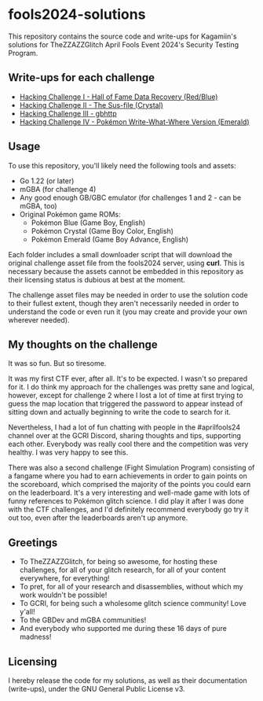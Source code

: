 # fools2024-solutions

This repository contains the source code and write-ups for Kagamiin's solutions for TheZZAZZGlitch April Fools Event 2024's Security Testing Program.

## Write-ups for each challenge

- [Hacking Challenge I - Hall of Fame Data Recovery (Red/Blue)](/challenge-1/README.md)
- [Hacking Challenge II - The Sus-file (Crystal)](/challenge-2/README.md)
- [Hacking Challenge III - gbhttp](/challenge-3/README.md)
- [Hacking Challenge IV - Pokémon Write-What-Where Version (Emerald)](/challenge-4/README.md)

## Usage

To use this repository, you'll likely need the following tools and assets:

- Go 1.22 (or later)
- mGBA (for challenge 4)
- Any good enough GB/GBC emulator (for challenges 1 and 2 - can be mGBA, too)
- Original Pokémon game ROMs:
  - Pokémon Blue (Game Boy, English)
  - Pokémon Crystal (Game Boy Color, English)
  - Pokémon Emerald (Game Boy Advance, English)

Each folder includes a small downloader script that will download the original challenge asset file from the fools2024 server, using **curl**. This is necessary because the assets cannot be embedded in this repository as their licensing status is dubious at best at the moment.

The challenge asset files may be needed in order to use the solution code to their fullest extent, though they aren't necessarily needed in order to understand the code or even run it (you may create and provide your own wherever needed).

## My thoughts on the challenge

It was so fun. But so tiresome.

It was my first CTF ever, after all. It's to be expected. I wasn't so prepared for it. I do think my approach for the challenges was pretty sane and logical, however, except for challenge 2 where I lost a lot of time at first trying to guess the map location that triggered the password to appear instead of sitting down and actually beginning to write the code to search for it.

Nevertheless, I had a lot of fun chatting with people in the #aprilfools24 channel over at the GCRI Discord, sharing thoughts and tips, supporting each other. Everybody was really cool there and the competition was very healthy. I was very happy to see this.

There was also a second challenge (Fight Simulation Program) consisting of a fangame where you had to earn achievements in order to gain points on the scoreboard, which comprised the majority of the points you could earn on the leaderboard. It's a very interesting and well-made game with lots of funny references to Pokémon glitch science. I did play it after I was done with the CTF challenges, and I'd definitely recommend everybody go try it out too, even after the leaderboards aren't up anymore.

## Greetings

- To TheZZAZZGlitch, for being so awesome, for hosting these challenges, for all of your glitch research, for all of your content everywhere, for everything!
- To pret, for all of your research and disassemblies, without which my work wouldn't be possible!
- To GCRI, for being such a wholesome glitch science community! Love y'all!
- To the GBDev and mGBA communities!
- And everybody who supported me during these 16 days of pure madness!

## Licensing

I hereby release the code for my solutions, as well as their documentation (write-ups), under the GNU General Public License v3.

